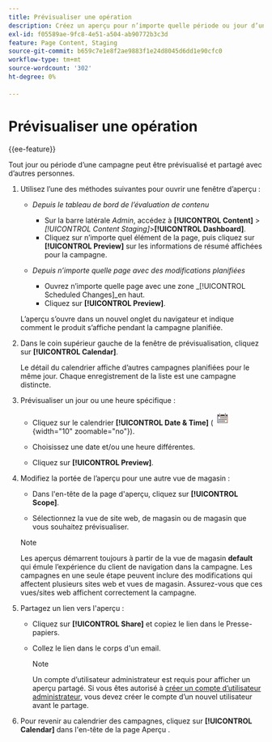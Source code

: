 ```yaml
---
title: Prévisualiser une opération
description: Créez un aperçu pour n’importe quelle période ou jour d’une campagne et partagez-le avec les membres de l’équipe.
exl-id: f05589ae-9fc8-4e51-a504-ab90772b3c3d
feature: Page Content, Staging
source-git-commit: b659c7e1e8f2ae9883f1e24d8045d6dd1e90cfc0
workflow-type: tm+mt
source-wordcount: '302'
ht-degree: 0%

---
```


# Prévisualiser une opération

{{ee-feature}}

Tout jour ou période d’une campagne peut être prévisualisé et partagé avec d’autres personnes.

1. Utilisez l’une des méthodes suivantes pour ouvrir une fenêtre d’aperçu :

   - _Depuis le tableau de bord de l’évaluation de contenu_

      - Sur la barre latérale _Admin_, accédez à **[!UICONTROL Content]** > _[!UICONTROL Content Staging]_>**[!UICONTROL Dashboard]**.
      - Cliquez sur n’importe quel élément de la page, puis cliquez sur **[!UICONTROL Preview]** sur les informations de résumé affichées pour la campagne.

   - _Depuis n’importe quelle page avec des modifications planifiées_

      - Ouvrez n’importe quelle page avec une zone _[!UICONTROL Scheduled Changes]_en haut.
      - Cliquez sur **[!UICONTROL Preview]**.

   L’aperçu s’ouvre dans un nouvel onglet du navigateur et indique comment le produit s’affiche pendant la campagne planifiée.

1. Dans le coin supérieur gauche de la fenêtre de prévisualisation, cliquez sur **[!UICONTROL Calendar]**.

   Le détail du calendrier affiche d’autres campagnes planifiées pour le même jour. Chaque enregistrement de la liste est une campagne distincte.

1. Prévisualiser un jour ou une heure spécifique :

   - Cliquez sur le calendrier **[!UICONTROL Date & Time]** (![icône Calendrier](../assets/icon-calendar.png){width="10" zoomable="no"}).

   - Choisissez une date et/ou une heure différentes.

   - Cliquez sur **[!UICONTROL Preview]**.

1. Modifiez la portée de l’aperçu pour une autre vue de magasin :

   - Dans l&#39;en-tête de la page d&#39;aperçu, cliquez sur **[!UICONTROL Scope]**.

   - Sélectionnez la vue de site web, de magasin ou de magasin que vous souhaitez prévisualiser.

   >[!NOTE]
   >
   >Les aperçus démarrent toujours à partir de la vue de magasin **default** qui émule l’expérience du client de navigation dans la campagne. Les campagnes en une seule étape peuvent inclure des modifications qui affectent plusieurs sites web et vues de magasin. Assurez-vous que ces vues/sites web affichent correctement la campagne.

1. Partagez un lien vers l&#39;aperçu :

   - Cliquez sur **[!UICONTROL Share]** et copiez le lien dans le Presse-papiers.

   - Collez le lien dans le corps d&#39;un email.

     >[!NOTE]
     >
     >Un compte d’utilisateur administrateur est requis pour afficher un aperçu partagé. Si vous êtes autorisé à [créer un compte d’utilisateur administrateur](../systems/permissions-users-all.md#create-a-user), vous devez créer le compte d’un nouvel utilisateur avant le partage.

1. Pour revenir au calendrier des campagnes, cliquez sur **[!UICONTROL Calendar]** dans l&#39;en-tête de la page Aperçu .

